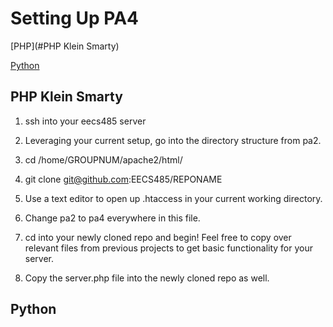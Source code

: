 # Setting Up PA4

[PHP](#PHP Klein Smarty)

[Python](#python)

## PHP Klein Smarty

1) ssh into your eecs485 server

2) Leveraging your current setup, go into the directory structure from pa2.

3) cd /home/GROUPNUM/apache2/html/

4) git clone git@github.com:EECS485/REPONAME

5) Use a text editor to open up .htaccess in your current working directory.

6) Change pa2 to pa4 everywhere in this file.

7) cd into your newly cloned repo and begin! Feel free to copy over relevant files from previous projects to get basic functionality for your server.

8) Copy the server.php file into the newly cloned repo as well.

## Python

